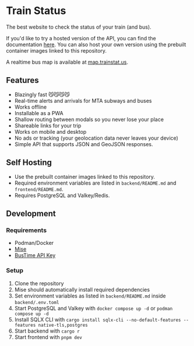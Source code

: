 # Train Status

The best website to check the status of your train (and bus).

If you'd like to try a hosted version of the API, you can find the documentation [here](https://trainstat.us/api/docs). You can also host your own version using the prebuilt container images linked to this repository.

A realtime bus map is available at <a href="https://map.trainstat.us" target="_blank">map.trainstat.us</a>.

## Features

- Blazingly fast 😼😼😼😼
- Real-time alerts and arrivals for MTA subways and buses
- Works offline
- Installable as a PWA
- Shallow routing between modals so you never lose your place
- Shareable links for your trip
- Works on mobile and desktop
- No ads or tracking (your geolocation data never leaves your device)
- Simple API that supports JSON and GeoJSON responses.

## Self Hosting

- Use the prebuilt container images linked to this repository.
- Required environment variables are listed in `backend/README.md` and `frontend/README.md`.
- Requires PostgreSQL and Valkey/Redis.

## Development

### Requirements

- Podman/Docker
- <a href="https://mise.jdx.dev/" target="_blank">Mise</a>
- <a href="https://developer.nyct.com/" target="_blank">BusTime API Key</a>

### Setup

1. Clone the repository
2. Mise should automatically install required dependencies
3. Set environment variables as listed in `backend/README.md` inside `backend/.env.toml`
4. Start PostgreSQL and Valkey with `docker compose up -d` or `podman compose up -d`
5. Install SQLX CLI with `cargo install sqlx-cli --no-default-features --features native-tls,postgres`
6. Start backend with `cargo r`
7. Start frontend with `pnpm dev`
